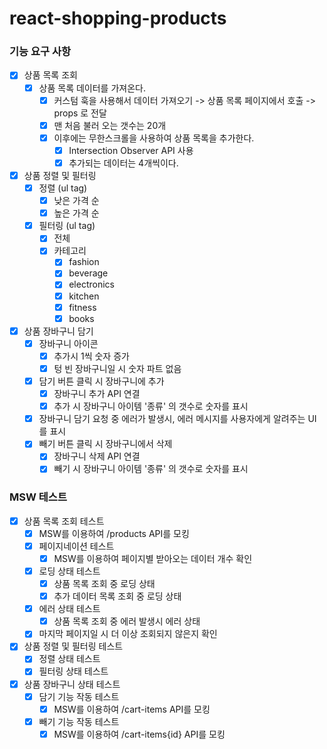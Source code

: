 # react-shopping-products

### 기능 요구 사항

- [x] 상품 목록 조회
  - [x] 상품 목록 데이터를 가져온다.
    - [x] 커스텀 훅을 사용해서 데이터 가져오기 -> 상품 목록 페이지에서 호출 -> props 로 전달
    - [x] 맨 처음 불러 오는 갯수는 20개
    - [x] 이후에는 무한스크롤을 사용하여 상품 목록을 추가한다.
      - [x] Intersection Observer API 사용
      - [x] 추가되는 데이터는 4개씩이다.
- [x] 상품 정렬 및 필터링
  - [x] 정렬 (ul tag)
    - [x] 낮은 가격 순
    - [x] 높은 가격 순
  - [x] 필터링 (ul tag)
    - [x] 전체
    - [x] 카테고리
      - [x] fashion
      - [x] beverage
      - [x] electronics
      - [x] kitchen
      - [x] fitness
      - [x] books
- [x] 상품 장바구니 담기
  - [x] 장바구니 아이콘
    - [x] 추가시 1씩 숫자 증가
    - [x] 텅 빈 장바구니일 시 숫자 파트 없음
  - [x] 담기 버튼 클릭 시 장바구니에 추가
    - [x] 장바구니 추가 API 연결
    - [x] 추가 시 장바구니 아이템 '종류' 의 갯수로 숫자를 표시
  - [x] 장바구니 담기 요청 중 에러가 발생시, 에러 메시지를 사용자에게 알려주는 UI를 표시
  - [x] 빼기 버튼 클릭 시 장바구니에서 삭제
    - [x] 장바구니 삭제 API 연결
    - [x] 빼기 시 장바구니 아이템 '종류' 의 갯수로 숫자를 표시

### MSW 테스트

- [x] 상품 목록 조회 테스트
  - [x] MSW를 이용하여 /products API를 모킹
  - [x] 페이지네이션 테스트
    - [x] MSW를 이용하여 페이지별 받아오는 데이터 개수 확인
  - [x] 로딩 상태 테스트
    - [x] 상품 목록 조회 중 로딩 상태
    - [x] 추가 데이터 목록 조회 중 로딩 상태
  - [x] 에러 상태 테스트
    - [x] 상품 목록 조회 중 에러 발생시 에러 상태
  - [x] 마지막 페이지일 시 더 이상 조회되지 않은지 확인
- [x] 상품 정렬 및 필터링 테스트
  - [x] 정렬 상태 테스트
  - [x] 필터링 상태 테스트
- [x] 상품 장바구니 상태 테스트
  - [x] 담기 기능 작동 테스트
    - [x] MSW를 이용하여 /cart-items API를 모킹
  - [x] 빼기 기능 작동 테스트
    - [x] MSW를 이용하여 /cart-items{id} API를 모킹
